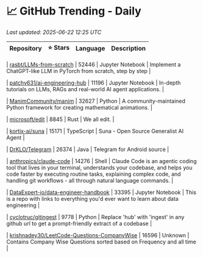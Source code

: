 # 📈 GitHub Trending - Daily

_Last updated: 2025-06-22 12:25 UTC_

| Repository | ⭐ Stars | Language | Description |
|------------|--------:|----------|-------------|

| [rasbt/LLMs-from-scratch](https://github.com/rasbt/LLMs-from-scratch) | 52446 | Jupyter Notebook | Implement a ChatGPT-like LLM in PyTorch from scratch, step by step |

| [patchy631/ai-engineering-hub](https://github.com/patchy631/ai-engineering-hub) | 11196 | Jupyter Notebook | In-depth tutorials on LLMs, RAGs and real-world AI agent applications. |

| [ManimCommunity/manim](https://github.com/ManimCommunity/manim) | 32627 | Python | A community-maintained Python framework for creating mathematical animations. |

| [microsoft/edit](https://github.com/microsoft/edit) | 8845 | Rust | We all edit. |

| [kortix-ai/suna](https://github.com/kortix-ai/suna) | 15171 | TypeScript | Suna - Open Source Generalist AI Agent |

| [DrKLO/Telegram](https://github.com/DrKLO/Telegram) | 26374 | Java | Telegram for Android source |

| [anthropics/claude-code](https://github.com/anthropics/claude-code) | 14276 | Shell | Claude Code is an agentic coding tool that lives in your terminal, understands your codebase, and helps you code faster by executing routine tasks, explaining complex code, and handling git workflows - all through natural language commands. |

| [DataExpert-io/data-engineer-handbook](https://github.com/DataExpert-io/data-engineer-handbook) | 33395 | Jupyter Notebook | This is a repo with links to everything you'd ever want to learn about data engineering |

| [cyclotruc/gitingest](https://github.com/cyclotruc/gitingest) | 9778 | Python | Replace 'hub' with 'ingest' in any github url to get a prompt-friendly extract of a codebase |

| [krishnadey30/LeetCode-Questions-CompanyWise](https://github.com/krishnadey30/LeetCode-Questions-CompanyWise) | 16596 | Unknown | Contains Company Wise Questions sorted based on Frequency and all time |
